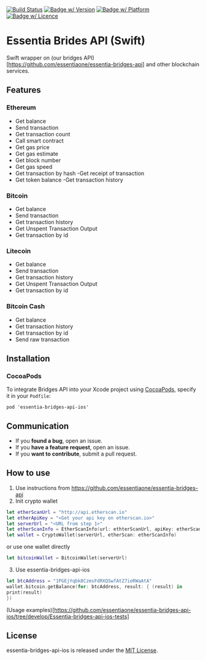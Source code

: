 [![Build Status](https://travis-ci.com/essentiaone/essentia-bridges-api-ios.svg?branch=develop)](https://travis-ci.com/essentiaone/essentia-bridges-api-ios)
[![Badge w/ Version](https://cocoapod-badges.herokuapp.com/v/essentia-bridges-api-ios/badge.png)](https://cocoadocs.org/docsets/essentia-bridges-api-ios)
[![Badge w/ Platform](https://cocoapod-badges.herokuapp.com/p/essentia-bridges-api-ios/badge.svg)](https://cocoadocs.org/docsets/essentia-bridges-api-ios)
[![Badge w/ Licence](https://cocoapod-badges.herokuapp.com/l/essentia-bridges-api-ios/badge.svg)](https://cocoadocs.org/docsets/essentia-bridges-api-ios)

# Essentia Brides API (Swift)
Swift wrapper on (our bridges API) [https://github.com/essentiaone/essentia-bridges-api] and other blockchain services.
## Features
### Ethereum
- Get balance
- Send transaction
- Get transaction count
- Call smart contract
- Get gas price
- Get gas estimate
- Get block number
- Get gas speed
- Get transaction by hash
 -Get receipt of transaction
- Get token balance
 -Get transaction history
 ### Bitcoin
 - Get balance
 - Send transaction
 - Get transaction history 
 - Get Unspent Transaction Output  
 - Get transaction by id
 ### Litecoin
 - Get balance
 - Send transaction
 - Get transaction history 
 - Get Unspent Transaction Output  
 - Get transaction by id
 ### Bitcoin Cash
 - Get balance
 - Get transaction history 
 - Get transaction by id
 - Send raw transaction
## Installation
### CocoaPods
<p>To integrate Bridges API into your Xcode project using <a href="http://cocoapods.org">CocoaPods</a>, specify it in your <code>Podfile</code>:</p>
<pre><code class="ruby language-ruby">pod 'essentia-bridges-api-ios'</code></pre>

## Communication

- If you **found a bug**, open an issue.
- If you **have a feature request**, open an issue.
- If you **want to contribute**, submit a pull request.
## How to use
1. Use instructions from https://github.com/essentiaone/essentia-bridges-api
2. Init crypto wallet
```Swift
let etherScanUrl = "http://api.etherscan.io"
let etherApiKey = "<Get your api key on etherscan.io>"
let serverUrl = "<URL from step 1>"
let etherScanInfo = EtherScanInfo(url: ethterScanUrl, apiKey: etherScanApiKey)
let wallet = CryptoWallet(serverUrl, etherScan: etherScanInfo)
```
or use one wallet directly
```Swift
let bitcoinWallet = BitcoinWallet(serverUrl)
```

3. Use essentia-bridges-api-ios
```Swift
let btcAddress = "1PGEjYqbk8CzmsFdRXQSwfAtZ7ieRWaAtA"
wallet.bitcoin.getBalance(for: btcAddress, result: { (result) in
print(result)
})
```
(Usage examples)[https://github.com/essentiaone/essentia-bridges-api-ios/tree/develop/Essentia-bridges-api-ios-tests]

## License
essentia-bridges-api-ios is released under the [MIT License](https://github.com/essentiaone/essentia-bridges-api-ios/blob/develop/LICENSE.md).
